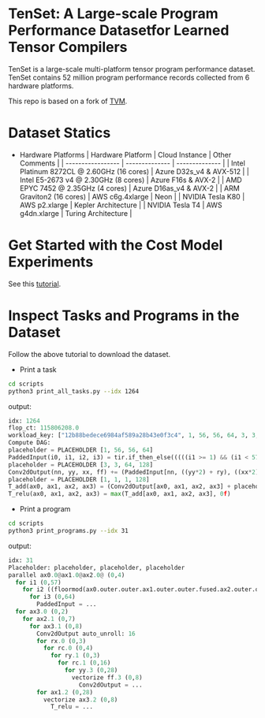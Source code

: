 # TenSet: A Large-scale Program Performance Datasetfor Learned Tensor Compilers

TenSet is a large-scale multi-platform tensor program performance dataset.
TenSet contains 52 million program performance records collected from 6 hardware platforms.

This repo is based on a fork of [TVM](https://github.com/apache/tvm).

# Dataset Statics


- Hardware Platforms
| Hardware Platform | Cloud Instance | Other Comments |
| ----------------- | -------------- | -------------- |
| Intel Platinum 8272CL @ 2.60GHz (16 cores)  | Azure D32s\_v4 & AVX-512 |
| Intel E5-2673 v4 @ 2.30GHz (8 cores) | Azure F16s & AVX-2 |
| AMD EPYC 7452 @ 2.35GHz (4 cores) | Azure D16as\_v4  & AVX-2 |
| ARM Graviton2 (16 cores) | AWS c6g.4xlarge |  Neon |
| NVIDIA Tesla K80 | AWS p2.xlarge   | Kepler Architecture |
| NVIDIA Tesla T4  | AWS g4dn.xlarge | Turing Architecture |


# Get Started with the Cost Model Experiments
See this [tutorial](docs/get_started_with_cost_model_experiments.md).

# Inspect Tasks and Programs in the Dataset
Follow the above tutorial to download the dataset.

- Print a task
```bash
cd scripts
python3 print_all_tasks.py --idx 1264
```

output:
```python
idx: 1264
flop_ct: 115806208.0
workload_key: ["12b88bedece6984af589a28b43e0f3c4", 1, 56, 56, 64, 3, 3, 64, 128, 1, 1, 1, 128, 1, 28, 28, 128]
Compute DAG:
placeholder = PLACEHOLDER [1, 56, 56, 64]
PaddedInput(i0, i1, i2, i3) = tir.if_then_else(((((i1 >= 1) && (i1 < 57)) && (i2 >= 1)) && (i2 < 57)), placeholder[i0, (i1 - 1), (i2 - 1), i3], 0f)
placeholder = PLACEHOLDER [3, 3, 64, 128]
Conv2dOutput(nn, yy, xx, ff) += (PaddedInput[nn, ((yy*2) + ry), ((xx*2) + rx), rc]*placeholder[ry, rx, rc, ff])
placeholder = PLACEHOLDER [1, 1, 1, 128]
T_add(ax0, ax1, ax2, ax3) = (Conv2dOutput[ax0, ax1, ax2, ax3] + placeholder[ax0, 0, 0, ax3])
T_relu(ax0, ax1, ax2, ax3) = max(T_add[ax0, ax1, ax2, ax3], 0f)
```

- Print a program
```bash
cd scripts
python3 print_programs.py --idx 31
```

output:
```python
idx: 31
Placeholder: placeholder, placeholder, placeholder
parallel ax0.0@ax1.0@ax2.0@ (0,4)
  for i1 (0,57)
    for i2 ((floormod(ax0.outer.outer.ax1.outer.outer.fused.ax2.outer.outer.fused, 4)*14),15)
      for i3 (0,64)
        PaddedInput = ...
  for ax3.0 (0,2)
    for ax2.1 (0,7)
      for ax3.1 (0,8)
        Conv2dOutput auto_unroll: 16
        for rx.0 (0,3)
          for rc.0 (0,4)
            for ry.1 (0,3)
              for rc.1 (0,16)
                for yy.3 (0,28)
                  vectorize ff.3 (0,8)
                    Conv2dOutput = ...
        for ax1.2 (0,28)
          vectorize ax3.2 (0,8)
            T_relu = ...
```

